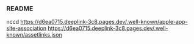 ### README

nccd
https://d6ea0715.deeplink-3c8.pages.dev/.well-known/apple-app-site-association
https://d6ea0715.deeplink-3c8.pages.dev/.well-known/assetlinks.json



